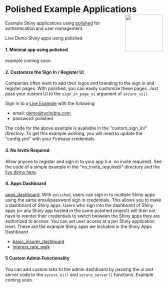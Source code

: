 # Polished Example Applications <img src="images/polished_logo_transparent.png" align="right" width="120" />

Example Shiny applications using [polished](https://github.com/Tychobra/polished) for authentication and user management.

Live Demo Shiny apps using polished

#### 1. Minimal app using polished

example coming soon

#### 2. Customize the Sign In / Register UI

Companies often want to add their logos and branding to the sign in and register pages.  With polished, you can easily customize these pages.  Just pass your custom UI to the `sign_in_page_ui` argument of `secure_ui()`.  

Sign in to a [Live Example](https://tychobra.shinyapps.io/custom_sign_in) with the following:

 - email: demo@tychobra.com
 - password: polished

The code for the above example is available in the "custom_sign_in/" directory.  To get this example working, you will need to update the "config.yml" with your Firebase credentials. 

#### 3. No Invite Required

Allow anyone to register and sign in to your app (i.e. no invite required).  See the code of a simple example in the "no_invite_required/" directory and the [live demo here](https://tychobra.shinyapps.io/no_invite_required).

#### 4. Apps Dashboard

[apps_dashboard](https://tychobra.shinyapps.io/apps_dashboard). With `polished`, users can sign in to multiple Shiny apps using the same email/password sign in credentials.  This allows you to make a dashboard of Shiny apps.  Users who sign into the dashboard of Shiny apps (or any Shiny app hosted in the same polished project) will then not have to reenter their credentials to switch between the Shiny apps they are authorized to access.  You can set user access at a per Shiny application level.  These are the example Shiny apps we included in the Shiny Apps Dashboard
  - [basic_insurer_dashboard](https://tychobra.shinyapps.io/basic_insurer_dashboard)
  - [interest_rate_walk](https://tychobra.shinyapps.io/interest_rate_walk)

#### 5 Custom Admin Functionality

You can add custom tabs to the admin dashboard by passing the ui and server code to the `secure_ui()` and `secure_server()` functions.  Example coming soon.
